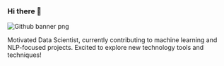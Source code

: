 ### Hi there 👋
![Github banner png](https://user-images.githubusercontent.com/121974566/225435977-fa7d65bf-aa0c-4647-be51-b88436cb06d5.png)

Motivated Data Scientist, currently contributing to machine learning and NLP-focused projects. Excited to explore new technology tools and techniques! 

<!--
**jwoodx5/jwoodx5** is a ✨ _special_ ✨ repository because its `README.md` (this file) appears on your GitHub profile.

Here are some ideas to get you started:

- 🔭 I’m currently working on ...
- 🌱 I’m currently learning ...
- 👯 I’m looking to collaborate on ...
- 🤔 I’m looking for help with ...
- 💬 Ask me about ...
- 📫 How to reach me: ...
- 😄 Pronouns: ...
- ⚡ Fun fact: ...
-->
